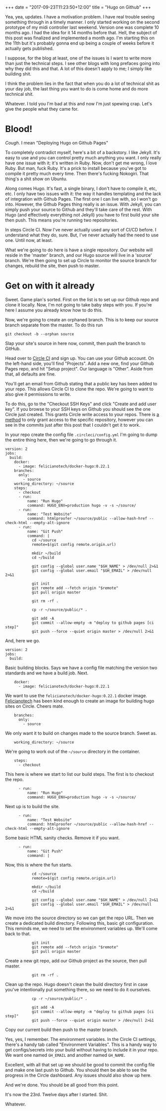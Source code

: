 +++
date = "2017-09-23T11:23:50+12:00"
title = "Hugo on Github"
+++

Yea, yea, updates. I have a motivation problem. I have real trouble seeing something through in a timely manner. I only started working on the second prototype of my midi controller last weekend. Version one was complete 10 months ago. I had the idea for it 14 months before that. Hell, the subject of this post was finalized and implemented a month ago. I'm starting this on the 11th but it's probably gonna end up being a couple of weeks before it actually gets published.

I suppose, for the blog at least, one of the issues is I want to write more than just the technical steps. I see other blogs with long prefaces going into why they did this and that. A lot of this doesn't apply to me; I simply like building shit.

I think the problem lies in the fact that when you do a lot of technical shit as your day job, the last thing you want to do is come home and do more technical shit.

Whatever. I told you I'm bad at this and now I'm just spewing crap. Let's give the people what they came for.

# Blood!

_Cough_. I mean "Deploying Hugo on Github Pages"

To completely contradict myself, here's a bit of a backstory. I like Jekyll. It's easy to use and you can control pretty much anything you want. I only really have one issue with it; it's written in Ruby. Now, don't get me wrong, I love Ruby. But man, fuck Ruby. It's a prick to install because you've got to compile it pretty much every time. Then there's fucking Nokogiri. That thing's a shit show on Ubuntu.

Along comes Hugo. It's fast, a single binary, I don't have to compile it, etc, etc. I only have two issues with it: the way it handles templating and the lack of integration with Github Pages. The first one I can live with, so I won't go into. However, the Github Pages thing really is an issue. With Jekyll, you can simply push your source to Github and they'll take care of the rest. With Hugo (and effectively everything not Jekyll) you have to first build your site then push. This means you're running two repositories.

In steps Circle CI. Now I've never actually used any sort of CI/CD before. I understand what they do, sure. But, I've never actually had the need to use one. Until now, at least.

What we're going to do here is have a single repository. Our website will reside in the 'master' branch, and our Hugo source will live in a 'source' branch. We're then going to set up Circle to monitor the source branch for changes, rebuild the site, then push to master.

# Get on with it already

Sweet. Game plan's sorted. First on the list is to set up our Github repo and clone it locally. Now, I'm not going to take baby steps with you. If you're here I assume you already know how to do this.

Now, we're going to create an orphaned branch. This is to keep our source branch separate from the master. To do this run

```
git checkout -b --orphan source
```

Slap your site's source in here now, commit, then push the branch to GitHub.

Head over to [Circle CI](https://circleci.com) and sign up. You can use your Github account. On the left-hand side, you'll find "Projects". Add a new one, find your Github Pages repo, and hit "Setup project". Our language is "Other". Aside from that, all defaults are fine.

You'll get an email from Github stating that a public key has been added to your repo. This allows Circle CI to clone the repo. We're going to want to also give it permissions to write.

To do this, go to the "Checkout SSH Keys" and click "Create and add user key". If you browse to your SSH keys on Github you should see the one Circle just created. This grants Circle write access to your repos. There is [a method](https://circleci.com/docs/2.0/gh-bb-integration/#adding-readwrite-deployment-keys-to-github-or-bitbucket) to only grant access to the specific repository, however you can see in the commits just after this post that I couldn't get it to work.

In your repo create the config file `.circleci/config.yml` I'm going to dump the entire thing here, then we're going to go through it.

```
version: 2
jobs:
  build:
    docker:
      - image: felicianotech/docker-hugo:0.22.1
    branches:
      only:
        - source
    working_directory: ~/source
    steps:
      - checkout
      - run:
          name: "Run Hugo"
          command: HUGO_ENV=production hugo -v -s ~/source/
      - run:
          name: "Test Website"
          command: htmlproofer ~/source/public --allow-hash-href --check-html --empty-alt-ignore
      - run:
          name: "Git Push"
          command: |
            cd ~/source
            remote=$(git config remote.origin.url)

            mkdir ~/build
            cd ~/build

            git config --global user.name "$GH_NAME" > /dev/null 2>&1
            git config --global user.email "$GH_EMAIL" > /dev/null 2>&1

            git init
            git remote add --fetch origin "$remote"
            git pull origin master

            git rm -rf .

            cp -r ~/source/public/* .

            git add -A
            git commit --allow-empty -m "deploy to github pages [ci step]"
            git push --force --quiet origin master > /dev/null 2>&1
```

And, here we go.

```
version: 2
jobs:
  build:
```

Basic building blocks. Says we have a config file matching the version two standards and we have a build job. Next.

```
    docker:
      - image: felicianotech/docker-hugo:0.22.1
```

We want to use the `felicianotech/docker-hugo:0.22.1` docker image. [Felicianotech](https://hub.docker.com/u/felicianotech/) has been kind enough to create an image for building hugo sites on Circle. Cheers mate.

```
    branches:
      only:
        - source
```

We only want it to build on changes made to the source branch. Sweet as.

```
    working_directory: ~/source
```

We're going to work out of the `~/source` directory in the container.

```
    steps:
      - checkout
```

This here is where we start to list our build steps. The first is to checkout the repo.

```
      - run:
          name: "Run Hugo"
          command: HUGO_ENV=production hugo -v -s ~/source/
```

Next up is to build the site.

```
      - run:
          name: "Test Website"
          command: htmlproofer ~/source/public --allow-hash-href --check-html --empty-alt-ignore
```

Some basic HTML sanity checks. Remove it if you want.

```
      - run:
          name: "Git Push"
          command: |
```

Now, this is where the fun starts.

```
            cd ~/source
            remote=$(git config remote.origin.url)

            mkdir ~/build
            cd ~/build

            git config --global user.name "$GH_NAME" > /dev/null 2>&1
            git config --global user.email "$GH_EMAIL" > /dev/null 2>&1
```

We move into the source directory so we can get the repo URL. Then we create a dedicated build directory. Following this, basic git configuration. This reminds me, we need to set the environment variables up. We'll come back to that.

```
            git init
            git remote add --fetch origin "$remote"
            git pull origin master
```

Create a new git repo, add our Github project as the source, then pull master.

```
            git rm -rf .
```

Clean up the repo. Hugo doesn't clean the build directory first in case you've intentionally put something there, so we need to do it ourselves.

```
            cp -r ~/source/public/* .

            git add -A
            git commit --allow-empty -m "deploy to github pages [ci step]"
            git push --force --quiet origin master > /dev/null 2>&1
```

Copy our current build then push to the master branch.

Yes, yes, I remember. The environment variables. In the Circle CI settings, there's a handy tab called "Environment Variables". This is a handy way to get configs/secrets into your build without having to include it in your repo. We want one named `GH_EMAIL` and another named `GH_NAME`.

Excellent, with all that set up we should be good to commit the config file and make one last push to Github. You should then be able to see the progress in the Circle dashboard. Any issues should also show up here.

And we're done. You should be all good from this point.

It's now the 23rd. Twelve days after I started. Shit.

Whatever.
